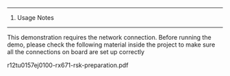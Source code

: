 ---------------
1. Usage Notes
---------------
This demonstration requires the network connection.
Before running the demo, 
please check the following material inside the project to make sure all the connections on board are set up correctly

r12tu0157ej0100-rx671-rsk-preparation.pdf
